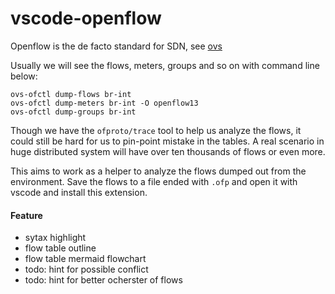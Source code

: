 # vscode-openflow

Openflow is the de facto standard for SDN, see [ovs](https://github.com/openvswitch/ovs)

Usually we will see the flows, meters, groups and so on with command line below:
```
ovs-ofctl dump-flows br-int
ovs-ofctl dump-meters br-int -O openflow13
ovs-ofctl dump-groups br-int
```

Though we have the ```ofproto/trace``` tool to help us analyze the flows, it could still be hard for us to pin-point mistake in the tables.
A real scenario in huge distributed system will have over ten thousands of flows or even more.

This aims to work as a helper to analyze the flows dumped out from the environment. Save the flows to a file ended with ```.ofp``` and open it with vscode and install this extension.

#### Feature
- sytax highlight
- flow table outline
- flow table mermaid flowchart
- todo: hint for possible conflict
- todo: hint for better ocherster of flows
